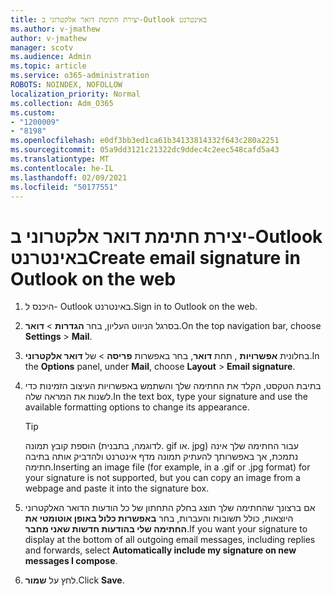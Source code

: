 ```yaml
---
title: יצירת חתימת דואר אלקטרוני ב-Outlook באינטרנט
ms.author: v-jmathew
author: v-jmathew
manager: scotv
ms.audience: Admin
ms.topic: article
ms.service: o365-administration
ROBOTS: NOINDEX, NOFOLLOW
localization_priority: Normal
ms.collection: Adm_O365
ms.custom:
- "1200009"
- "8198"
ms.openlocfilehash: e0df3bb3ed1ca61b34133814332f643c280a2251
ms.sourcegitcommit: 05a9dd3121c21322dc9ddec4c2eec548cafd5a43
ms.translationtype: MT
ms.contentlocale: he-IL
ms.lasthandoff: 02/09/2021
ms.locfileid: "50177551"
---
```

# <a name="create-email-signature-in-outlook-on-the-web"></a><span data-ttu-id="700cf-102">יצירת חתימת דואר אלקטרוני ב-Outlook באינטרנט</span><span class="sxs-lookup"><span data-stu-id="700cf-102">Create email signature in Outlook on the web</span></span>

1. <span data-ttu-id="700cf-103">היכנס ל- Outlook באינטרנט.</span><span class="sxs-lookup"><span data-stu-id="700cf-103">Sign in to Outlook on the web.</span></span>
2. <span data-ttu-id="700cf-104">בסרגל הניווט העליון, בחר **הגדרות**  >  **דואר**.</span><span class="sxs-lookup"><span data-stu-id="700cf-104">On the top navigation bar, choose **Settings** > **Mail**.</span></span>
3. <span data-ttu-id="700cf-105">בחלונית **אפשרויות** , תחת **דואר**, בחר באפשרות **פריסה**  >  של **דואר אלקטרוני**.</span><span class="sxs-lookup"><span data-stu-id="700cf-105">In the **Options** panel, under **Mail**, choose **Layout** > **Email signature**.</span></span>
4. <span data-ttu-id="700cf-106">בתיבת הטקסט, הקלד את החתימה שלך והשתמש באפשרויות העיצוב הזמינות כדי לשנות את המראה שלה.</span><span class="sxs-lookup"><span data-stu-id="700cf-106">In the text box, type your signature and use the available formatting options to change its appearance.</span></span>

    > [!TIP]
    > <span data-ttu-id="700cf-107">הוספת קובץ תמונה (לדוגמה, בתבנית. gif או. jpg) עבור החתימה שלך אינה נתמכת, אך באפשרותך להעתיק תמונה מדף אינטרנט ולהדביק אותה בתיבה חתימה.</span><span class="sxs-lookup"><span data-stu-id="700cf-107">Inserting an image file (for example, in a .gif or .jpg format) for your signature is not supported, but you can copy an image from a webpage and paste it into the signature box.</span></span>

5. <span data-ttu-id="700cf-108">אם ברצונך שהחתימה שלך תוצג בחלק התחתון של כל הודעות הדואר האלקטרוני היוצאות, כולל תשובות והעברות, בחר **באפשרות כלול באופן אוטומטי את החתימה שלי בהודעות חדשות שאני מחבר**.</span><span class="sxs-lookup"><span data-stu-id="700cf-108">If you want your signature to display at the bottom of all outgoing email messages, including replies and forwards, select **Automatically include my signature on new messages I compose**.</span></span>
6. <span data-ttu-id="700cf-109">לחץ על **שמור**.</span><span class="sxs-lookup"><span data-stu-id="700cf-109">Click **Save**.</span></span>
